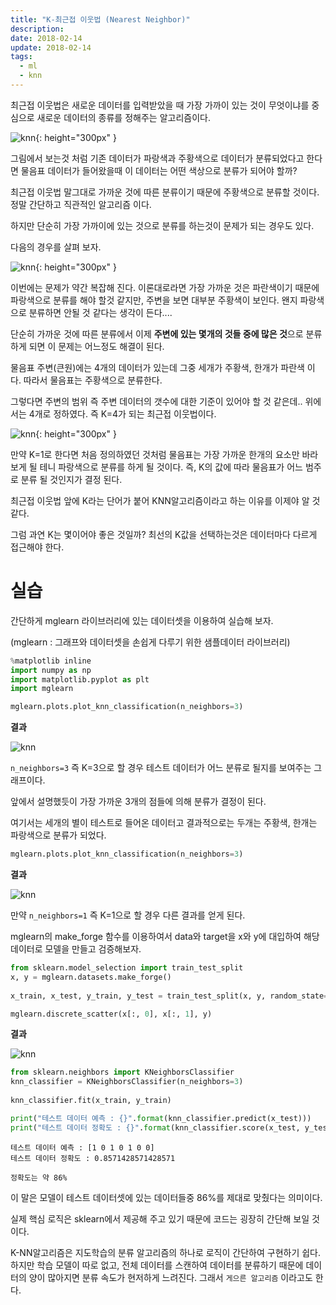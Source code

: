 ```yaml
---
title: "K-최근접 이웃법 (Nearest Neighbor)"
description:
date: 2018-02-14
update: 2018-02-14
tags:
  - ml
  - knn
---
```


최근접 이웃법은 새로운 데이터를 입력받았을 때 가장 가까이 있는 것이 무엇이냐를 중심으로 새로운 데이터의 종류를 정해주는 알고리즘이다.

![knn](knn-1.png){: height="300px" }

그림에서 보는것 처럼 기존 데이터가 파랑색과 주황색으로 데이터가 분류되었다고 한다면 물음표 데이터가 들어왔을때 이 데이터는 어떤 색상으로 분류가 되어야 할까? 

최근접 이웃법 말그대로 가까운 것에 따른 분류이기 때문에 주황색으로 분류할 것이다. 정말 간단하고 직관적인 알고리즘 이다.

하지만 단순히 가장 가까이에 있는 것으로 분류를 하는것이 문제가 되는 경우도 있다.

다음의 경우를 살펴 보자.

![knn](knn-2.png){: height="300px" }

이번에는 문제가 약간 복잡해 진다. 이론대로라면 가장 가까운 것은 파란색이기 때문에 파랑색으로 분류를 해야 할것 같지만, 주변을 보면 대부분 주황색이 보인다. 왠지 파랑색으로 분류하면 안될 것 같다는 생각이 든다....

단순히 가까운 것에 따른 분류에서 이제 **주변에 있는 몇개의 것들 중에 많은 것**으로 분류하게 되면 이 문제는 어느정도 해결이 된다.

물음표 주변(큰원)에는 4개의 데이터가 있는데 그중 세개가 주황색, 한개가 파란색 이다. 따라서 물음표는 주황색으로 분류한다.

그렇다면 주변의 범위 즉 주변 데이터의 갯수에 대한 기준이 있어야 할 것 같은데.. 위에서는 4개로 정하였다. 즉 K=4가 되는 최근접 이웃법이다.

![knn](knn-3.png){: height="300px" }

만약 K=1로 한다면 처음 정의하였던 것처럼 물음표는 가장 가까운 한개의 요소만 바라보게 될 테니 파랑색으로 분류를 하게 될 것이다. 즉, K의 값에 따라 물음표가 어느 범주로 분류 될 것인지가 결정 된다.

최근접 이웃법 앞에 K라는 단어가 붙어 KNN알고리즘이라고 하는 이유를 이제야 알 것 같다.

그럼 과연 K는 몇이어야 좋은 것일까? 최선의 K값을 선택하는것은 데이터마다 다르게 접근해야 한다.

# 실습

간단하게 mglearn 라이브러리에 있는 데이터셋을 이용하여 실습해 보자.

(mglearn : 그래프와 데이터셋을 손쉽게 다루기 위한 샘플데이터 라이브러리)

~~~python
%matplotlib inline
import numpy as np
import matplotlib.pyplot as plt
import mglearn

mglearn.plots.plot_knn_classification(n_neighbors=3)
~~~

**결과**

![knn](code-1.png)


`n_neighbors=3` 즉 K=3으로 할 경우 테스트 데이터가 어느 분류로 될지를 보여주는 그래프이다.

앞에서 설명했듯이 가장 가까운 3개의 점들에 의해 분류가 결정이 된다.

여기서는 세개의 별이 테스트로 들어온 데이터고 결과적으로는 두개는 주황색, 한개는 파랑색으로 분류가 되었다.

~~~python
mglearn.plots.plot_knn_classification(n_neighbors=3)
~~~

**결과**

![knn](code-2.png)

만약 `n_neighbors=1` 즉 K=1으로 할 경우 다른 결과를 얻게 된다.

mglearn의 make_forge 함수를 이용하여서 data와 target을 x와 y에 대입하여 해당 데이터로 모델을 만들고 검증해보자.

~~~python
from sklearn.model_selection import train_test_split
x, y = mglearn.datasets.make_forge()
 
x_train, x_test, y_train, y_test = train_test_split(x, y, random_state=0)

mglearn.discrete_scatter(x[:, 0], x[:, 1], y)
~~~

**결과**

![knn](code-3.png)

~~~python
from sklearn.neighbors import KNeighborsClassifier
knn_classifier = KNeighborsClassifier(n_neighbors=3)
 
knn_classifier.fit(x_train, y_train)

print("테스트 데이터 예측 : {}".format(knn_classifier.predict(x_test)))
print("테스트 데이터 정확도 : {}".format(knn_classifier.score(x_test, y_test)))
~~~

~~~result
테스트 데이터 예측 : [1 0 1 0 1 0 0]
테스트 데이터 정확도 : 0.8571428571428571
~~~

`정확도는 약 86%`

이 말은 모델이 테스트 데이터셋에 있는 데이터들중 86%를 제대로 맞췄다는 의미이다.

실제 핵심 로직은 sklearn에서 제공해 주고 있기 때문에 코드는 굉장히 간단해 보일 것이다.

K-NN알고리즘은 지도학습의 분류 알고리즘의 하나로 로직이 간단하여 구현하기 쉽다. 하지만 학습 모델이 따로 없고, 전체 데이터를 스캔하여 데이터를 분류하기 때문에 데이터의 양이 많아지면 분류 속도가 현저하게 느려진다. 그래서 `게으른 알고리즘` 이라고도 한다.